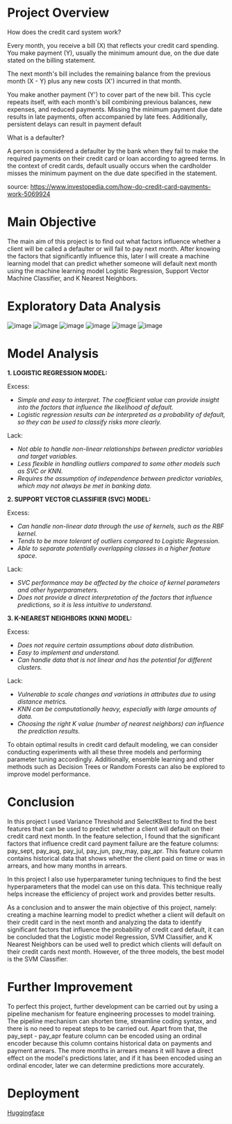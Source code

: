 # Project Overview

How does the credit card system work?

Every month, you receive a bill (X) that reflects your credit card spending.
You make payment (Y), usually the minimum amount due, on the due date stated on the billing statement.

The next month's bill includes the remaining balance from the previous month (X - Y) plus any new costs (X') incurred in that month.

You make another payment (Y') to cover part of the new bill.
This cycle repeats itself, with each month's bill combining previous balances, new expenses, and reduced payments.
Missing the minimum payment due date results in late payments, often accompanied by late fees. Additionally, persistent delays can result in payment default

What is a defaulter?

A person is considered a defaulter by the bank when they fail to make the required payments on their credit card or loan according to agreed terms. In the context of credit cards, default usually occurs when the cardholder misses the minimum payment on the due date specified in the statement.

source: https://www.investopedia.com/how-do-credit-card-payments-work-5069924

# Main Objective

The main aim of this project is to find out what factors influence whether a client will be called a defaulter or will fail to pay next month. After knowing the factors that significantly influence this, later I will create a machine learning model that can predict whether someone will default next month using the machine learning model Logistic Regression, Support Vector Machine Classifier, and K Nearest Neighbors.

# Exploratory Data Analysis

![image](https://github.com/mohdfattahillah/Completed-Projects/assets/36840127/e772ea22-863a-4489-83ed-fa4ba9060918)
![image](https://github.com/mohdfattahillah/Completed-Projects/assets/36840127/ec85ca72-a6a6-4f2e-8039-43b4bb004175)
![image](https://github.com/mohdfattahillah/Completed-Projects/assets/36840127/36aeb251-2560-4dc4-9d85-1c0d130d7c2d)
![image](https://github.com/mohdfattahillah/Completed-Projects/assets/36840127/12ec19a9-623c-49c9-bdcf-22d3ef696a97)
![image](https://github.com/mohdfattahillah/Completed-Projects/assets/36840127/200a5faa-74a8-495d-a83c-732395dff6ee)
![image](https://github.com/mohdfattahillah/Completed-Projects/assets/36840127/e908dc83-5659-4756-a1d3-7e537894f870)

# Model Analysis

**1. LOGISTIC REGRESSION MODEL:**

Excess:
- *Simple and easy to interpret. The coefficient value can provide insight into the factors that influence the likelihood of default.*
- *Logistic regression results can be interpreted as a probability of default, so they can be used to classify risks more clearly.*

Lack:
- *Not able to handle non-linear relationships between predictor variables and target variables.*
- *Less flexible in handling outliers compared to some other models such as SVC or KNN.*
- *Requires the assumption of independence between predictor variables, which may not always be met in banking data.*

**2. SUPPORT VECTOR CLASSIFIER (SVC) MODEL:**

Excess:
- *Can handle non-linear data through the use of kernels, such as the RBF kernel.*
- *Tends to be more tolerant of outliers compared to Logistic Regression.*
- *Able to separate potentially overlapping classes in a higher feature space.*

Lack:
- *SVC performance may be affected by the choice of kernel parameters and other hyperparameters.*
- *Does not provide a direct interpretation of the factors that influence predictions, so it is less intuitive to understand.*

**3. K-NEAREST NEIGHBORS (KNN) MODEL:**

Excess:
- *Does not require certain assumptions about data distribution.*
- *Easy to implement and understand.*
- *Can handle data that is not linear and has the potential for different clusters.*

Lack:
- *Vulnerable to scale changes and variations in attributes due to using distance metrics.*
- *KNN can be computationally heavy, especially with large amounts of data.*
- *Choosing the right K value (number of nearest neighbors) can influence the prediction results.*

To obtain optimal results in credit card default modeling, we can consider conducting experiments with all these three models and performing parameter tuning accordingly. Additionally, ensemble learning and other methods such as Decision Trees or Random Forests can also be explored to improve model performance.

# Conclusion

In this project I used Variance Threshold and SelectKBest to find the best features that can be used to predict whether a client will default on their credit card next month. In the feature selection, I found that the significant factors that influence credit card payment failure are the feature columns: pay_sept, pay_aug, pay_jul, pay_jun, pay_may, pay_apr. This feature column contains historical data that shows whether the client paid on time or was in arrears, and how many months in arrears.

In this project I also use hyperparameter tuning techniques to find the best hyperparameters that the model can use on this data. This technique really helps increase the efficiency of project work and provides better results.

As a conclusion and to answer the main objective of this project, namely: creating a machine learning model to predict whether a client will default on their credit card in the next month and analyzing the data to identify significant factors that influence the probability of credit card default, it can be concluded that the Logistic model Regression, SVM Classifier, and K Nearest Neighbors can be used well to predict which clients will default on their credit cards next month. However, of the three models, the best model is the SVM Classifier.

# Further Improvement

To perfect this project, further development can be carried out by using a pipeline mechanism for feature engineering processes to model training. The pipeline mechanism can shorten time, streamline coding syntax, and there is no need to repeat steps to be carried out. Apart from that, the pay_sept - pay_apr feature column can be encoded using an ordinal encoder because this column contains historical data on payments and payment arrears. The more months in arrears means it will have a direct effect on the model's predictions later, and if it has been encoded using an ordinal encoder, later we can determine predictions more accurately.

# Deployment

[Huggingface](https://huggingface.co/spaces/mohdfattahillah/Credit-Card-Defaulter-ML-Prediction)
